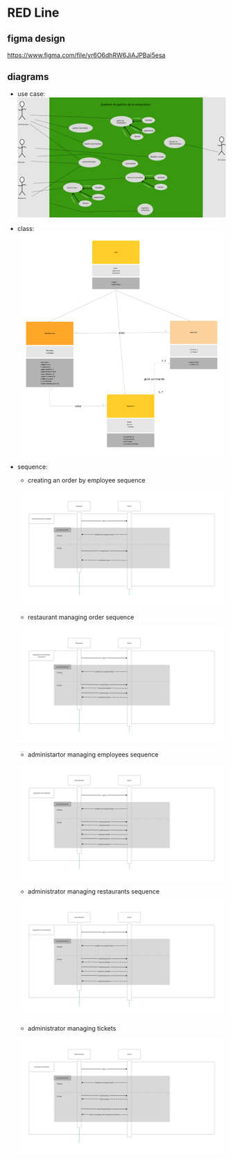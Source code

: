 # RED Line

## figma design

https://www.figma.com/file/yr6O6dhRW6JiAJPBai5esa
## diagrams

 - use case:
 ![use case](use-case.png)

 - class:
    ![class](class.png)

 - sequence:
   
   - creating an order by employee sequence

    ![sequence 1](seq1.png)

   -  restaurant managing order sequence

    ![sequence 2 ](seq2.png)

   - administartor managing employees sequence

    ![sequence 3](seq3.png)

   - administrator managing restaurants sequence

    ![sequence 4](seq4.png)

   - administrator managing tickets

    ![sequence 5](seq5.png)